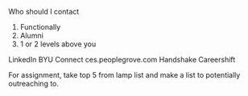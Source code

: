 Who should I contact

1. Functionally
2. Alumni
3. 1 or 2 levels above you

LinkedIn
BYU Connect
ces.peoplegrove.com
Handshake
Careershift

For assignment, take top 5 from lamp list and make a list to potentially outreaching to.

